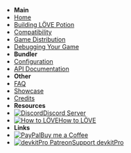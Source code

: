 - **Main**
- [Home](/)
- [Building LÖVE Potion](building)
- [Compatibility](compatibility)
- [Game Distribution](packaging)
- [Debugging Your Game](nestlink)
- **Bundler**
- [Configuration](bundler/index)
- [API Documentation](bundler/api)
- **Other**
- [FAQ](faq)
- [Showcase](showcase)
- [Credits](credits)
- **Resources**
- [![Discord](https://icongr.am/simple/discord.svg?colored&size=16)Discord Server](https://discord.gg/ggbKkhc)
- [![How to LÖVE](https://icongr.am/simple/readthedocs.svg?colored&size=16)How to LÖVE](https://sheepolution.com/learn/book/contents)
- **Links**
- [![PayPal](https://icongr.am/simple/buymeacoffee.svg?colored&size=16)Buy me a Coffee](https://paypal.me/TurtleP)
- [![devkitPro Patreon](https://icongr.am/simple/patreon.svg?colored&size=16)Support devkitPro](https://www.patreon.com/devkitPro)
